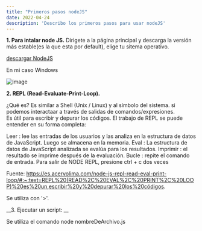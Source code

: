 ```yaml
---
title: "Primeros pasos nodeJS"
date: 2022-04-24
description: 'Describo los primeros pasos para usar nodeJS'
---
```



__1. Para intalar node JS.__
Dirigete a la página principal y descarga la versión más estable(es la que esta por default), elige tu sitema operativo.

[descargar NodeJS](https://nodejs.org/es/download/)

En mi caso Windows

![image](https://user-images.githubusercontent.com/99162884/165007782-cb0eb61b-24f2-4e53-97fb-7500b2bd0a24.png)

__2. REPL (Read-Evaluate-Print-Loop).__

¿Qué es?
Es similar a Shell (Unix / Linux) y al símbolo del sistema. si podemos interactaar a través de salidas de comandos/expresiones. <br>
Es útil para escribir y depurar los códigos. El trabajo de REPL se puede entender en su forma completa:

Leer : lee las entradas de los usuarios y las analiza en la estructura de datos de JavaScript. Luego se almacena en la memoria.
Eval : La estructura de datos de JavaScript analizada se evalúa para los resultados.
Imprimir : el resultado se imprime después de la evaluación.
Bucle : repite el comando de entrada. Para salir de NODE REPL, presione ctrl + c dos veces

Fuente: https://es.acervolima.com/node-js-repl-read-eval-print-loop/#:~:text=REPL%20(READ%2C%20EVAL%2C%20PRINT%2C%20LOOP)%20es%20un,escribir%20y%20depurar%20los%20códigos.


Se utiliza con '>'.

__3. Ejecutar un script: __

Se utiliza el comando node nombreDeArchivo.js




